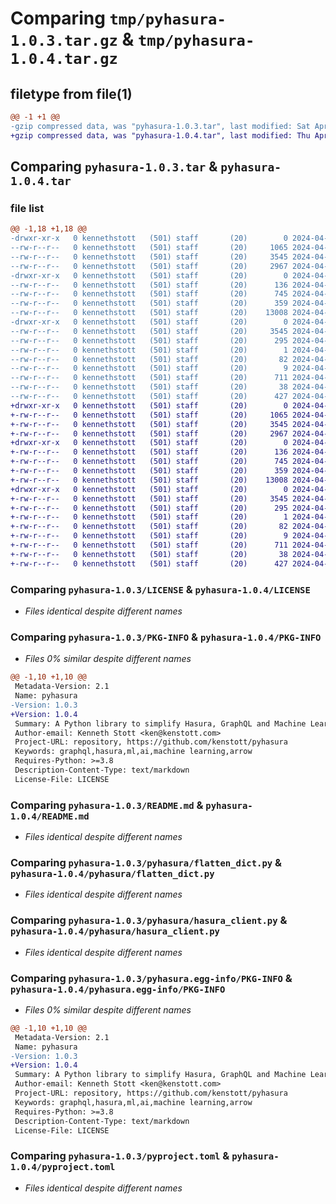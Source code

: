 # Comparing `tmp/pyhasura-1.0.3.tar.gz` & `tmp/pyhasura-1.0.4.tar.gz`

## filetype from file(1)

```diff
@@ -1 +1 @@
-gzip compressed data, was "pyhasura-1.0.3.tar", last modified: Sat Apr 20 12:51:01 2024, max compression
+gzip compressed data, was "pyhasura-1.0.4.tar", last modified: Thu Apr 25 13:22:11 2024, max compression
```

## Comparing `pyhasura-1.0.3.tar` & `pyhasura-1.0.4.tar`

### file list

```diff
@@ -1,18 +1,18 @@
-drwxr-xr-x   0 kennethstott   (501) staff       (20)        0 2024-04-20 12:51:01.919523 pyhasura-1.0.3/
--rw-r--r--   0 kennethstott   (501) staff       (20)     1065 2024-04-20 12:02:03.000000 pyhasura-1.0.3/LICENSE
--rw-r--r--   0 kennethstott   (501) staff       (20)     3545 2024-04-20 12:51:01.919300 pyhasura-1.0.3/PKG-INFO
--rw-r--r--   0 kennethstott   (501) staff       (20)     2967 2024-04-19 21:24:41.000000 pyhasura-1.0.3/README.md
-drwxr-xr-x   0 kennethstott   (501) staff       (20)        0 2024-04-20 12:51:01.917891 pyhasura-1.0.3/pyhasura/
--rw-r--r--   0 kennethstott   (501) staff       (20)      136 2024-04-19 18:25:03.000000 pyhasura-1.0.3/pyhasura/__init__.py
--rw-r--r--   0 kennethstott   (501) staff       (20)      745 2024-04-19 10:52:53.000000 pyhasura-1.0.3/pyhasura/flatten_dict.py
--rw-r--r--   0 kennethstott   (501) staff       (20)      359 2024-04-20 12:07:08.000000 pyhasura-1.0.3/pyhasura/gql_client.py
--rw-r--r--   0 kennethstott   (501) staff       (20)    13008 2024-04-19 21:13:47.000000 pyhasura-1.0.3/pyhasura/hasura_client.py
-drwxr-xr-x   0 kennethstott   (501) staff       (20)        0 2024-04-20 12:51:01.919037 pyhasura-1.0.3/pyhasura.egg-info/
--rw-r--r--   0 kennethstott   (501) staff       (20)     3545 2024-04-20 12:51:01.000000 pyhasura-1.0.3/pyhasura.egg-info/PKG-INFO
--rw-r--r--   0 kennethstott   (501) staff       (20)      295 2024-04-20 12:51:01.000000 pyhasura-1.0.3/pyhasura.egg-info/SOURCES.txt
--rw-r--r--   0 kennethstott   (501) staff       (20)        1 2024-04-20 12:51:01.000000 pyhasura-1.0.3/pyhasura.egg-info/dependency_links.txt
--rw-r--r--   0 kennethstott   (501) staff       (20)       82 2024-04-20 12:51:01.000000 pyhasura-1.0.3/pyhasura.egg-info/requires.txt
--rw-r--r--   0 kennethstott   (501) staff       (20)        9 2024-04-20 12:51:01.000000 pyhasura-1.0.3/pyhasura.egg-info/top_level.txt
--rw-r--r--   0 kennethstott   (501) staff       (20)      711 2024-04-20 12:50:35.000000 pyhasura-1.0.3/pyproject.toml
--rw-r--r--   0 kennethstott   (501) staff       (20)       38 2024-04-20 12:51:01.919684 pyhasura-1.0.3/setup.cfg
--rw-r--r--   0 kennethstott   (501) staff       (20)      427 2024-04-20 12:22:29.000000 pyhasura-1.0.3/setup.py
+drwxr-xr-x   0 kennethstott   (501) staff       (20)        0 2024-04-25 13:22:11.219079 pyhasura-1.0.4/
+-rw-r--r--   0 kennethstott   (501) staff       (20)     1065 2024-04-20 12:02:03.000000 pyhasura-1.0.4/LICENSE
+-rw-r--r--   0 kennethstott   (501) staff       (20)     3545 2024-04-25 13:22:11.218865 pyhasura-1.0.4/PKG-INFO
+-rw-r--r--   0 kennethstott   (501) staff       (20)     2967 2024-04-19 21:24:41.000000 pyhasura-1.0.4/README.md
+drwxr-xr-x   0 kennethstott   (501) staff       (20)        0 2024-04-25 13:22:11.217671 pyhasura-1.0.4/pyhasura/
+-rw-r--r--   0 kennethstott   (501) staff       (20)      136 2024-04-19 18:25:03.000000 pyhasura-1.0.4/pyhasura/__init__.py
+-rw-r--r--   0 kennethstott   (501) staff       (20)      745 2024-04-19 10:52:53.000000 pyhasura-1.0.4/pyhasura/flatten_dict.py
+-rw-r--r--   0 kennethstott   (501) staff       (20)      359 2024-04-20 12:07:08.000000 pyhasura-1.0.4/pyhasura/gql_client.py
+-rw-r--r--   0 kennethstott   (501) staff       (20)    13008 2024-04-19 21:13:47.000000 pyhasura-1.0.4/pyhasura/hasura_client.py
+drwxr-xr-x   0 kennethstott   (501) staff       (20)        0 2024-04-25 13:22:11.218581 pyhasura-1.0.4/pyhasura.egg-info/
+-rw-r--r--   0 kennethstott   (501) staff       (20)     3545 2024-04-25 13:22:11.000000 pyhasura-1.0.4/pyhasura.egg-info/PKG-INFO
+-rw-r--r--   0 kennethstott   (501) staff       (20)      295 2024-04-25 13:22:11.000000 pyhasura-1.0.4/pyhasura.egg-info/SOURCES.txt
+-rw-r--r--   0 kennethstott   (501) staff       (20)        1 2024-04-25 13:22:11.000000 pyhasura-1.0.4/pyhasura.egg-info/dependency_links.txt
+-rw-r--r--   0 kennethstott   (501) staff       (20)       82 2024-04-25 13:22:11.000000 pyhasura-1.0.4/pyhasura.egg-info/requires.txt
+-rw-r--r--   0 kennethstott   (501) staff       (20)        9 2024-04-25 13:22:11.000000 pyhasura-1.0.4/pyhasura.egg-info/top_level.txt
+-rw-r--r--   0 kennethstott   (501) staff       (20)      711 2024-04-20 12:50:35.000000 pyhasura-1.0.4/pyproject.toml
+-rw-r--r--   0 kennethstott   (501) staff       (20)       38 2024-04-25 13:22:11.219164 pyhasura-1.0.4/setup.cfg
+-rw-r--r--   0 kennethstott   (501) staff       (20)      427 2024-04-20 12:22:29.000000 pyhasura-1.0.4/setup.py
```

### Comparing `pyhasura-1.0.3/LICENSE` & `pyhasura-1.0.4/LICENSE`

 * *Files identical despite different names*

### Comparing `pyhasura-1.0.3/PKG-INFO` & `pyhasura-1.0.4/PKG-INFO`

 * *Files 0% similar despite different names*

```diff
@@ -1,10 +1,10 @@
 Metadata-Version: 2.1
 Name: pyhasura
-Version: 1.0.3
+Version: 1.0.4
 Summary: A Python library to simplify Hasura, GraphQL and Machine Learning
 Author-email: Kenneth Stott <ken@kenstott.com>
 Project-URL: repository, https://github.com/kenstott/pyhasura
 Keywords: graphql,hasura,ml,ai,machine learning,arrow
 Requires-Python: >=3.8
 Description-Content-Type: text/markdown
 License-File: LICENSE
```

### Comparing `pyhasura-1.0.3/README.md` & `pyhasura-1.0.4/README.md`

 * *Files identical despite different names*

### Comparing `pyhasura-1.0.3/pyhasura/flatten_dict.py` & `pyhasura-1.0.4/pyhasura/flatten_dict.py`

 * *Files identical despite different names*

### Comparing `pyhasura-1.0.3/pyhasura/hasura_client.py` & `pyhasura-1.0.4/pyhasura/hasura_client.py`

 * *Files identical despite different names*

### Comparing `pyhasura-1.0.3/pyhasura.egg-info/PKG-INFO` & `pyhasura-1.0.4/pyhasura.egg-info/PKG-INFO`

 * *Files 0% similar despite different names*

```diff
@@ -1,10 +1,10 @@
 Metadata-Version: 2.1
 Name: pyhasura
-Version: 1.0.3
+Version: 1.0.4
 Summary: A Python library to simplify Hasura, GraphQL and Machine Learning
 Author-email: Kenneth Stott <ken@kenstott.com>
 Project-URL: repository, https://github.com/kenstott/pyhasura
 Keywords: graphql,hasura,ml,ai,machine learning,arrow
 Requires-Python: >=3.8
 Description-Content-Type: text/markdown
 License-File: LICENSE
```

### Comparing `pyhasura-1.0.3/pyproject.toml` & `pyhasura-1.0.4/pyproject.toml`

 * *Files identical despite different names*

